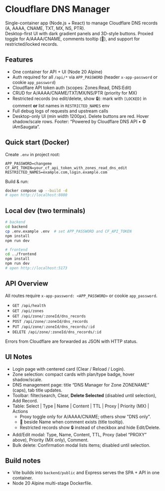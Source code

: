 
# Cloudflare DNS Manager

Single-container app (Node.js + React) to manage Cloudflare DNS records (A, AAAA, CNAME, TXT, MX, NS, PTR).  
Desktop-first UI with dark gradient panels and 3D-style buttons. Proxied toggle for A/AAAA/CNAME, comments tooltip (📜), and support for restricted/locked records.

## Features
- One container for API + UI (Node 20 Alpine)
- Auth required for all `/api/*` via `APP_PASSWORD` (header `x-app-password` or cookie `app_password`)
- Cloudflare API token auth (scopes: Zones:Read, DNS:Edit)
- CRUD for A/AAAA/CNAME/TXT/MX/NS/PTR (priority for MX)
- Restricted records (no edit/delete, show 🔒): mark with `[LOCKED]` in comment **or** list names in `RESTRICTED_NAMES` env
- Full debug logs of requests and upstream calls
- Desktop-only UI (min width 1200px). Delete buttons are red. Hover shadow/scale rows. Footer: “Powered by Cloudflare DNS API • © iAmSaugata”.

## Quick start (Docker)
Create `.env` in project root:
```env
APP_PASSWORD=changeme
CF_API_TOKEN=your_cf_api_token_with_zones_read_dns_edit
RESTRICTED_NAMES=example.com,login.example.com
```
Build & run:
```bash
docker compose up --build -d
# open http://localhost:8080
```

## Local dev (two terminals)
```bash
# backend
cd backend
cp .env.example .env  # set APP_PASSWORD and CF_API_TOKEN
npm install
npm run dev

# frontend
cd ../frontend
npm install
npm run dev
# open http://localhost:5173
```

## API Overview
All routes require `x-app-password: <APP_PASSWORD>` or cookie `app_password`.
- `GET /api/health`
- `GET /api/zones`
- `GET /api/zone/:zoneId/dns_records`
- `POST /api/zone/:zoneId/dns_records`
- `PUT /api/zone/:zoneId/dns_records/:id`
- `DELETE /api/zone/:zoneId/dns_records/:id`

Errors from Cloudflare are forwarded as JSON with HTTP status.

## UI Notes
- Login page with centered card (Clear / Reload / Login).
- Zone selection: compact cards with plan/type badge, hover shadow/scale.
- DNS management page: title “DNS Manager for Zone ZONENAME” (caps), tab title updates.
- Toolbar: filter/search, Clear, **Delete Selected** (disabled until selection), Add Record.
- Table: Select | Type | Name | Content | TTL | Proxy | Priority (MX) | Actions
  - Proxy toggle only for A/AAAA/CNAME; others show "DNS only".
  - 📜 beside Name when comment exists (title tooltip).
  - Restricted records show 🔒 instead of checkbox and hide Edit/Delete.
- Add/Edit modal: Type, Name, Content, TTL, Proxy (label “PROXY” above), Priority (MX only), Comment.
- Bulk delete: Confirmation modal lists items; disabled until selection.

## Build notes
- Vite builds into `backend/public` and Express serves the SPA + API in one container.
- Node 20 Alpine multi-stage Dockerfile.
